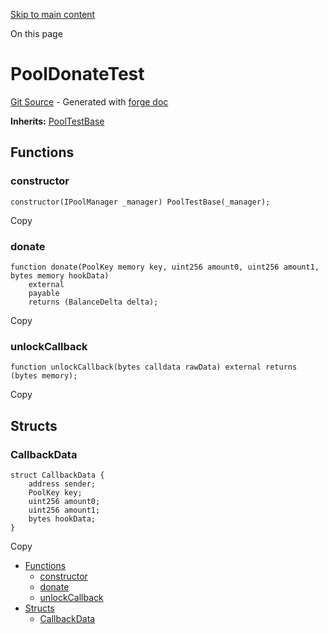 [Skip to main content](https://docs.uniswap.org/contracts/v4/reference/core/test/PoolDonateTest#)

On this page

# PoolDonateTest

[Git Source](https://github.com/uniswap/v4-core/blob/b619b6718e31aa5b4fa0286520c455ceb950276d/src/test/PoolDonateTest.sol) \- Generated with [forge doc](https://book.getfoundry.sh/reference/forge/forge-doc)

**Inherits:** [PoolTestBase](https://docs.uniswap.org/contracts/v4/reference/core/test/PoolTestBase)

## Functions [​](https://docs.uniswap.org/contracts/v4/reference/core/test/PoolDonateTest\#functions "Direct link to heading")

### constructor [​](https://docs.uniswap.org/contracts/v4/reference/core/test/PoolDonateTest\#constructor "Direct link to heading")

```codeBlockLines_mRuA
constructor(IPoolManager _manager) PoolTestBase(_manager);

```

Copy

### donate [​](https://docs.uniswap.org/contracts/v4/reference/core/test/PoolDonateTest\#donate "Direct link to heading")

```codeBlockLines_mRuA
function donate(PoolKey memory key, uint256 amount0, uint256 amount1, bytes memory hookData)
    external
    payable
    returns (BalanceDelta delta);

```

Copy

### unlockCallback [​](https://docs.uniswap.org/contracts/v4/reference/core/test/PoolDonateTest\#unlockcallback "Direct link to heading")

```codeBlockLines_mRuA
function unlockCallback(bytes calldata rawData) external returns (bytes memory);

```

Copy

## Structs [​](https://docs.uniswap.org/contracts/v4/reference/core/test/PoolDonateTest\#structs "Direct link to heading")

### CallbackData [​](https://docs.uniswap.org/contracts/v4/reference/core/test/PoolDonateTest\#callbackdata "Direct link to heading")

```codeBlockLines_mRuA
struct CallbackData {
    address sender;
    PoolKey key;
    uint256 amount0;
    uint256 amount1;
    bytes hookData;
}

```

Copy

- [Functions](https://docs.uniswap.org/contracts/v4/reference/core/test/PoolDonateTest#functions)
  - [constructor](https://docs.uniswap.org/contracts/v4/reference/core/test/PoolDonateTest#constructor)
  - [donate](https://docs.uniswap.org/contracts/v4/reference/core/test/PoolDonateTest#donate)
  - [unlockCallback](https://docs.uniswap.org/contracts/v4/reference/core/test/PoolDonateTest#unlockcallback)
- [Structs](https://docs.uniswap.org/contracts/v4/reference/core/test/PoolDonateTest#structs)
  - [CallbackData](https://docs.uniswap.org/contracts/v4/reference/core/test/PoolDonateTest#callbackdata)